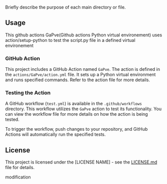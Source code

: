 
Briefly describe the purpose of each main directory or file.

## Usage

This github actions GaPve(Github actions Python virtual environement) uses action/setup-python to test the script.py file in a defined virtual environement 


### GitHub Action

This project includes a GitHub Action named `GaPve`. The action is defined in the `actions/GaPve/action.yml` file. It sets up a Python virtual environment and runs specified commands. Refer to the action file for more details.

### Testing the Action

A GitHub workflow (`test.yml`) is available in the `.github/workflows` directory. This workflow utilizes the `GaPve` action to test its functionality. You can view the workflow file for more details on how the action is being tested.

To trigger the workflow, push changes to your repository, and GitHub Actions will automatically run the specified tests.

## License

This project is licensed under the [LICENSE NAME] - see the [LICENSE.md](LICENSE.md) file for details.

modification
